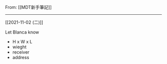 From: [[MDT新手筆記]]

---

[[2021-11-02 (二)]]

Let Blanca know
- H x W x L
- wieght
- receiver
- address



